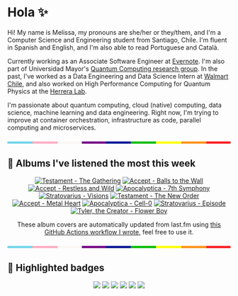 # Hola ✨
Hi! My name is Melissa, my pronouns are she/her or they/them, and I'm a Computer Science and Engineering student from Santiago, Chile. I'm fluent in Spanish and English, and I'm also able to read Portuguese and Català.

Currently working as an Associate Software Engineer at [Evernote](https://evernote.com/). I'm also part of Universidad Mayor's [Quantum Computing research group](https://www.diariomayor.cl/ciencia-um/docentes-y-estudiantes-crean-el-primer-grupo-de-computacion-cuantica-u-mayor.html). In the past, I've worked as a Data Engineering and Data Science Intern at [Walmart Chile](https://github.com/walmartdigital/), and also worked on High Performance Computing for Quantum Physics at the [Herrera Lab](http://fherreralab.com/).

I'm passionate about quantum computing, cloud (native) computing, data science, machine learning and data engineering. Right now, I'm trying to improve at container orchestration, infrastructure as code, parallel computing and microservices.

<img src="hr.png" width="100%" height="5px">

## 🎵 Albums I've listened the most this week
<!-- lastfm -->
<p align="center"><a href="https://www.last.fm/music/Testament/The+Gathering"><img src="https://lastfm.freetls.fastly.net/i/u/64s/ad478efd592aa22adb621dce6f5bfee6.png" title="Testament - The Gathering"></a> <a href="https://www.last.fm/music/Accept/Balls+to+the+Wall"><img src="https://lastfm.freetls.fastly.net/i/u/64s/9e732529e2f063d6c934bfb0d24d9c5e.png" title="Accept - Balls to the Wall"></a> <a href="https://www.last.fm/music/Accept/Restless+and+Wild"><img src="https://lastfm.freetls.fastly.net/i/u/64s/0915bf8e6c90df8c2c9110b16b493271.jpg" title="Accept - Restless and Wild"></a> <a href="https://www.last.fm/music/Apocalyptica/7th+Symphony"><img src="https://lastfm.freetls.fastly.net/i/u/64s/f6163add16ca4e89a3149ab82f391949.png" title="Apocalyptica - 7th Symphony"></a> <a href="https://www.last.fm/music/Stratovarius/Visions"><img src="https://lastfm.freetls.fastly.net/i/u/64s/4640011f936a0a429d7d9b430ff0893c.jpg" title="Stratovarius - Visions"></a> <a href="https://www.last.fm/music/Testament/The+New+Order"><img src="https://lastfm.freetls.fastly.net/i/u/64s/f15467dee28005fe2169317d6c5973be.jpg" title="Testament - The New Order"></a> <a href="https://www.last.fm/music/Accept/Metal+Heart"><img src="https://lastfm.freetls.fastly.net/i/u/64s/9a7a239c9e8e422098fb702886fbc91c.png" title="Accept - Metal Heart"></a> <a href="https://www.last.fm/music/Apocalyptica/Cell-0"><img src="https://lastfm.freetls.fastly.net/i/u/64s/34ec98069632859e49a2f9d8492f6d79.jpg" title="Apocalyptica - Cell-0"></a> <a href="https://www.last.fm/music/Stratovarius/Episode"><img src="https://lastfm.freetls.fastly.net/i/u/64s/71f89b29b378b4daf1545eda33d6ead5.jpg" title="Stratovarius - Episode"></a> <a href="https://www.last.fm/music/Tyler,+the+Creator/Flower+Boy"><img src="https://lastfm.freetls.fastly.net/i/u/64s/52a7f32bdc99238080b0f17e859b3b4d.jpg" title="Tyler, the Creator - Flower Boy"></a> </p>

<p align="center">These album covers are automatically updated from last.fm using <a href="https://github.com/marketplace/actions/lastfm-to-markdown">this GitHub Actions workflow I wrote</a>, feel free to use it.</p>

<img src="hr.png" width="100%" height="5px">

## 🏅 Highlighted badges
<p align="center" style="vertical-align:middle;">
  <a href="https://www.credly.com/badges/c8caff74-4c34-4211-affe-8bd7692771c8"><img src="https://images.credly.com/size/100x100/images/cf9b772d-7cf9-4c11-9aa7-46ab006f0ce6/IBM_Quantum_Challenge_2021_Achievement_V2.png"></a>
  <a href="https://www.credly.com/badges/52a4021b-34e6-413d-a4bd-cc29d3a686f6"><img src="https://images.credly.com/size/100x100/images/28944969-813a-43b9-944f-7910111ce764/Professional_Certificate_-_Data_Science.png"></a>
  <a href="https://www.credly.com/badges/cfeca386-7b9d-487f-8e2b-b3cfa069c734"><img src="https://images.credly.com/size/100x100/images/ac4daa48-1924-4dc5-80cf-ede5a08bac51/Data_Science_Foundations_Specialization.png"></a>
  <a href="https://www.credly.com/badges/0372a945-8a67-4d57-9643-b46b8dbf2fa6"><img src="https://images.credly.com/size/100x100/images/4a5f4849-54ae-461f-97ad-cb9c9a04eb63/Adv_Data_Science_Specialization.png"></a>
  <a href="https://www.credly.com/badges/348acaad-19d1-4f5a-8a6f-145d80dca3dc"><img src="https://images.credly.com/size/100x100/images/1dee8dee-d779-462e-9fd4-df5119546349/Build_Smart_on_Kubernetes_World_Tour.png"></a>
  <a href="https://google.qwiklabs.com/public_profiles/9fac59c2-c0f1-4b5c-b207-47c9cd7d6072"><img src="https://cdn.qwiklabs.com/GHzcYBb00JYUF9Rgf3D9A4inwRHYnFtISMvcRlb%2FClU%3D" width="100px"></a>
</p>
